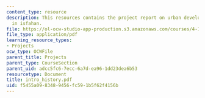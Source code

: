```yaml
---
content_type: resource
description: This resources contains the project report on urban development and analysis
  in isfahan.
file: https://ol-ocw-studio-app-production.s3.amazonaws.com/courses/4-175-case-studies-in-city-form-fall-2005/f5455a0983489456fc591b5f62f4156b_intro_history.pdf
file_type: application/pdf
learning_resource_types:
- Projects
ocw_type: OCWFile
parent_title: Projects
parent_type: CourseSection
parent_uid: adcc5fc6-7ecc-6a7d-ea96-1dd23dea6b53
resourcetype: Document
title: intro_history.pdf
uid: f5455a09-8348-9456-fc59-1b5f62f4156b
---
```

